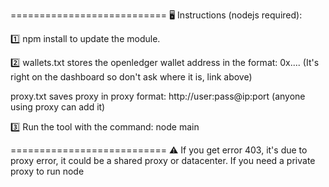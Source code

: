 ===========================
🖥 Instructions (nodejs required):

1️⃣ npm install to update the module.

2️⃣ wallets.txt stores the openledger wallet address in the format: 0x.... (It's right on the dashboard so don't ask where it is, link above)

proxy.txt saves proxy in proxy format: http://user:pass@ip:port (anyone using proxy can add it)

3️⃣ Run the tool with the command: node main

===========================
⚠️ If you get error 403, it's due to proxy error, it could be a shared proxy or datacenter. If you need a private proxy to run node
